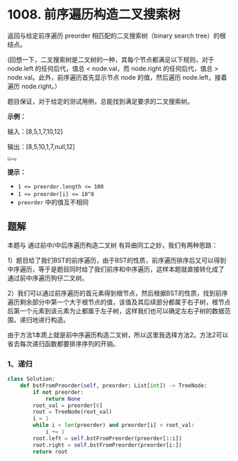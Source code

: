 # 1008. 前序遍历构造二叉搜索树

返回与给定前序遍历 preorder 相匹配的二叉搜索树（binary search tree）的根结点。

(回想一下，二叉搜索树是二叉树的一种，其每个节点都满足以下规则，对于 node.left 的任何后代，值总 < node.val，而 node.right 的任何后代，值总 > node.val。此外，前序遍历首先显示节点 node 的值，然后遍历 node.left，接着遍历 node.right。）

题目保证，对于给定的测试用例，总能找到满足要求的二叉搜索树。

 

**示例：**

输入：[8,5,1,7,10,12]

输出：[8,5,10,1,7,null,12]

<img src="https://assets.leetcode-cn.com/aliyun-lc-upload/uploads/2019/03/08/1266.png" alt="img" style="zoom:50%;" />

**提示：**

- `1 <= preorder.length <= 100`
- `1 <= preorder[i] <= 10^8`
- `preorder` 中的值互不相同

## 题解

本题与 通过前中/中后序遍历构造二叉树 有异曲同工之妙，我们有两种思路：

1）题目给了我们BST的前序遍历，由于BST的性质，前序遍历排序后又可以得到中序遍历，等于是题目同时给了我们前序和中序遍历，这样本题就直接转化成了 通过前中序遍历狗仔二叉树。

2）我们可以通过前序遍历的首元素得到根节点，然后根据BST的性质，找到前序遍历剩余部分中第一个大于根节点的值，该值及其后续部分都属于右子树，根节点后第一个元素到该元素为止都属于左子树，这样我们也可以确定左右子树的数据范围，递归地进行构造。

由于方法1本质上就是前中序遍历构造二叉树，所以这里我选择方法2。方法2可以省去每次递归函数都要排序序列的开销。

### 1、递归 

```python
class Solution:
    def bstFromPreorder(self, preorder: List[int]) -> TreeNode:
        if not preorder:
            return None
        root_val = preorder[0]
        root = TreeNode(root_val)
        i = 1
        while i < len(preorder) and preorder[i] < root_val:
            i += 1
        root.left = self.bstFromPreorder(preorder[1:i])
        root.right = self.bstFromPreorder(preorder[i:])
        return root
```


